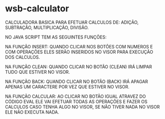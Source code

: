 # wsb-calculator

CALCULADORA BASICA PARA EFETUAR CALCULOS DE: ADIÇÃO, SUBTRAÇÃO, MULTIPLICAÇÃO, DIVISÃO.

NO JAVA SCRIPT TEM AS SEGUINTES FUNÇÕES:

NA FUNÇÃO INSERT: QUANDO CLICAR NOS BOTÕES COM NUMEROS E COM OPERAÇÕES ELES SERÃO INSERIDOS NO VISOR PARA EXECUÇÃO DOS CALCULOS.

NA FUNÇÃO CLEAN: QUANDO CLICAR NO BOTÃO (CLEAN) IRÁ LIMPAR TUDO QUE ESTIVER NO VISOR.

NA FUNÇÃO BACK: QUANDO CLICAR NO BOTÃO (BACK) IRÁ APAGAR APENAS UM CARACTERE POR VEZ QUE ESTIVER NO VISOR.

NA FUNÇÃO CALCULAR: AO CLICAR NO BOTÃO IGUAL ATRAVEZ DO CÓDIGO EVAL ELE VAI EFETUAR TODAS AS OPERAÇÕES E FAZER OS CALCULOS CASO TENHA ALGO NO VISOR, SE NÃO TIVER NADA NO VISOR ELE NÃO EXECUTA NADA.

